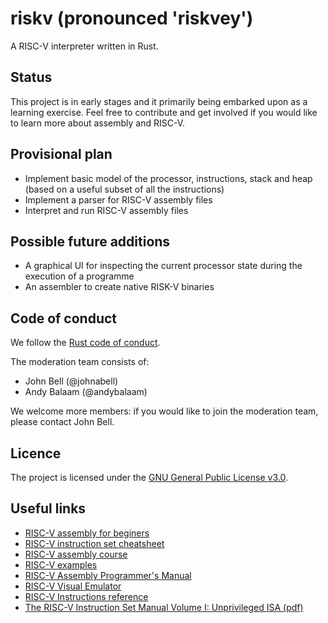 # riskv (pronounced 'riskvey')

A RISC-V interpreter written in Rust.

## Status

This project is in early stages and it primarily being embarked upon as a learning exercise.
Feel free to contribute and get involved if you would like to learn more about assembly and RISC-V.

## Provisional plan

- Implement basic model of the processor, instructions, stack and heap (based on a useful subset of all the instructions)
- Implement a parser for RISC-V assembly files
- Interpret and run RISC-V assembly files

## Possible future additions

- A graphical UI for inspecting the current processor state during the execution of a programme
- An assembler to create native RISK-V binaries

## Code of conduct

We follow the [Rust code of conduct](https://www.rust-lang.org/policies/code-of-conduct).

The moderation team consists of:

* John Bell (@johnabell)
* Andy Balaam (@andybalaam)

We welcome more members: if you would like to join the moderation team, please contact John Bell.

## Licence

The project is licensed under the [GNU General Public License v3.0](https://github.com/Johnabell/riskv/blob/master/LICENSE).

## Useful links

- [RISC-V assembly for beginers](https://medium.com/swlh/risc-v-assembly-for-beginners-387c6cd02c49)
- [RISC-V instruction set cheatsheet](https://itnext.io/risc-v-instruction-set-cheatsheet-70961b4bbe8)
- [RISC-V assembly course](https://web.eecs.utk.edu/~smarz1/courses/ece356/notes/assembly/)
- [RISC-V examples](https://github.com/takenobu-hs/cpu-assembly-examples/tree/master/riscv/linux)
- [RISC-V Assembly Programmer's Manual](https://github.com/riscv-non-isa/riscv-asm-manual/blob/master/riscv-asm.md)
- [RISC-V Visual Emulator](https://eseo-tech.github.io/emulsiV/)
- [RISC-V Instructions reference](https://msyksphinz-self.github.io/riscv-isadoc/html/rvi.html)
- [The RISC-V Instruction Set Manual Volume I: Unprivileged ISA (pdf)](https://github.com/riscv/riscv-isa-manual/releases/download/Ratified-IMAFDQC/riscv-spec-20191213.pdf)
